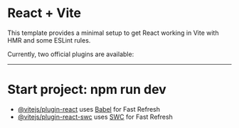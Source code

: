 # React + Vite

This template provides a minimal setup to get React working in Vite with HMR and some ESLint rules.

Currently, two official plugins are available:

***

<h1>Start project: npm run dev</h1>

- [@vitejs/plugin-react](https://github.com/vitejs/vite-plugin-react/blob/main/packages/plugin-react/README.md) uses [Babel](https://babeljs.io/) for Fast Refresh
- [@vitejs/plugin-react-swc](https://github.com/vitejs/vite-plugin-react-swc) uses [SWC](https://swc.rs/) for Fast Refresh
